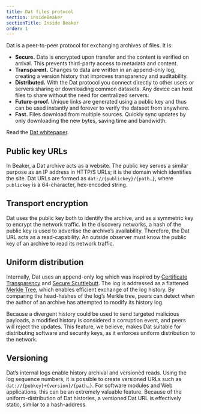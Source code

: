 ```yaml
---
title: Dat files protocol
section: insideBeaker
sectionTitle: Inside Beaker
order: 1
---
```


Dat is a peer-to-peer protocol for exchanging archives of files. It is:

- **Secure.** Data is encrypted upon transfer and the content is verified on arrival. This prevents third-party access to metadata and content.
- **Transparent.** Changes to data are written in an append-only log, creating a version history that improves transparency and auditability.
- **Distributed.** With the Dat protocol you connect directly to other users or servers sharing or downloading common datasets. Any device can host files to share without the need for centralized servers.
- **Future-proof.** Unique links are generated using a public key and thus can be used instantly and forever to verify the dataset from anywhere.
- **Fast.** Files download from multiple sources. Quickly sync updates by only downloading the new bytes, saving time and bandwidth.

Read the [Dat whitepaper](https://github.com/datproject/docs/tree/master/papers).

## Public key URLs

In Beaker, a Dat archive acts as a website. The public key serves a similar purpose as an IP address in HTTP/S URLs; it is the domain which identifies the site. Dat URLs are formed as `dat://{publickey}/{path…}`, where `publickey` is a 64-character, hex-encoded string.

## Transport encryption

Dat uses the public key both to identify the archive, and as a symmetric key to encrypt the network traffic. In the discovery networks, a hash of the public key is used to advertise the archive’s availability. Therefore, the Dat URL acts as a read-capability. An outside observer must know the public key of an archive to read its network traffic.

## Uniform distribution

Internally, Dat uses an append-only log which was inspired by [Certificate Transparency](https://www.certificate-transparency.org/) and [Secure Scuttlebutt](https://www.scuttlebutt.nz/). The log is addressed as a flattened [Merkle Tree](https://en.wikipedia.org/wiki/Merkle_tree), which enables efficient exchange of the log history. By comparing the head-hashes of the log’s Merkle tree, peers can detect when the author of an archive has attempted to modify its history log.

Because a divergent history could be used to send targeted malicious payloads, a modified history is considered a corruption event, and peers will reject the updates. This feature, we believe, makes Dat suitable for distributing software and security keys, as it enforces uniform distribution to the network.

## Versioning

Dat’s internal logs enable history archival and versioned reads. Using the log sequence numbers, it is possible to create versioned URLs such as `dat://{pubkey}+{version}/{path…}`. For software modules and Web applications, this can be an extremely valuable feature. Because of the uniform-distribution of Dat histories, a versioned Dat URL is effectively static, similar to a hash-address.